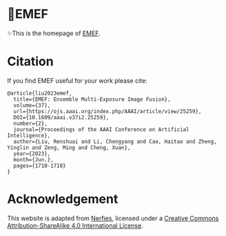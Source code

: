 # 🌟EMEF

✨This is the homepage of [EMEF](https://xmuemef.github.io/).

# Citation
If you find EMEF useful for your work please cite:
```
@article{liu2023emef,
  title={EMEF: Ensemble Multi-Exposure Image Fusion},
  volume={37}, 
  url={https://ojs.aaai.org/index.php/AAAI/article/view/25259}, 
  DOI={10.1609/aaai.v37i2.25259}, 
  number={2}, 
  journal={Proceedings of the AAAI Conference on Artificial Intelligence}, 
  author={Liu, Renshuai and Li, Chengyang and Cao, Haitao and Zheng, Yinglin and Zeng, Ming and Cheng, Xuan}, 
  year={2023}, 
  month={Jun.}, 
  pages={1710-1718} 
}
```

# Acknowledgement
This website is adapted from [Nerfies](https://nerfies.github.io), licensed under a [Creative Commons Attribution-ShareAlike 4.0 International License](https://creativecommons.org/licenses/by-sa/4.0/).
